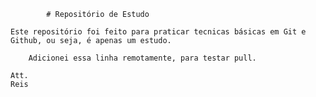             # Repositório de Estudo

    Este repositório foi feito para praticar tecnicas básicas em Git e Github, ou seja, é apenas um estudo.

        Adicionei essa linha remotamente, para testar pull.
        
    Att.
    Reis

